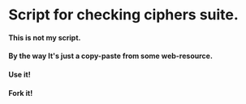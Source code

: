 # Script for checking ciphers suite.

#### This is not my script.
#### By the way It's just a copy-paste from some web-resource.
#### Use it!
#### Fork it!

